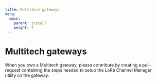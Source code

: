 ```yaml
---
title: Multitech gateways
menu:
  main:
    parent: install
    weight: 4
---
```


# Multitech gateways

When you own a Multitech gateway, please contribute by creating a pull-request
containing the steps needed to setup the LoRa Channel Manager utility
on the gateway.
